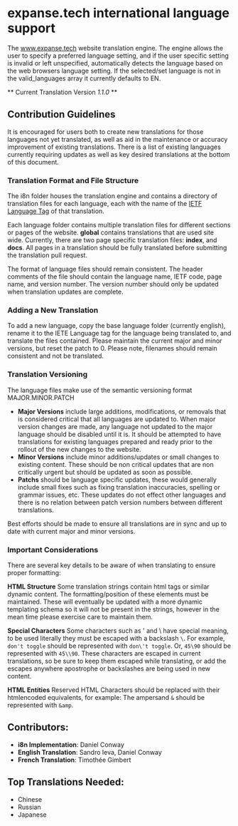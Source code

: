 # expanse.tech international language support
The www.expanse.tech website translation engine. The engine allows the user to specify a preferred language setting, and if the user specific setting is invalid or left unspecified, automatically detects the language based on the web browsers language setting. If the selected/set language is not in the valid_languages array it currently defaults to EN. 

** Current Translation Version *1.1.0* **

## Contribution Guidelines
It is encouraged for users both to create new translations for those languages not yet translated, as well as aid in the maintenance or accuracy improvement of existing translations. There is a list of existing languages currently requiring updates as well as key desired translations at the bottom of this document.

### Translation Format and File Structure
The i8n folder houses the translation engine and contains a directory of translation files for each language, each with the name of the [IETF Language Tag](https://en.wikipedia.org/wiki/IETF_language_tag) of that translation.

Each language folder contains multiple translation files for different sections or pages of the website.
**global** contains translations that are used site wide.
Currently, there are two page specific translation files: **index**, and **docs**. All pages in a translation should be fully translated before submitting the translation pull request. 

The format of language files should remain consistent. The header comments of the file should contain the language name, IETF code,  page name, and version number. The version number should only be updated when translation updates are complete. 

### Adding a New Translation
To add a new language, copy the base language folder (currently english), rename it to the IETE Language tag for the language being translated to, and translate the files contained. Please maintain the current major and minor versions, but reset the patch to 0. Please note, filenames should remain consistent and not be translated. 

### Translation Versioning
The language files make use of the semantic versioning format MAJOR.MINOR.PATCH

* **Major Versions**  include large additions, modifications, or removals that is considered critical that all languages are updated to. When major version changes are made, any language not updated to the major language should be disabled until it is. It should be attempted to have translations for existing languages prepared and ready prior to the rollout of the new changes to the website.
* **Minor Versions** include minor additions/updates or small changes to existing content. These should be non critical updates that are non critically urgent but should be updated as soon as possible.
* **Patchs** should be language specific updates, these would generally include small fixes such as fixing translation inaccuracies, spelling or grammar issues, etc. These updates do not effect other languages and there is no relation between patch version numbers between different translations. 

Best efforts should be made to ensure all translations are in sync and up to date with current major and minor versions. 

### Important Considerations 
There are several key details to be aware of when translating to ensure proper formatting: 

**HTML Structure** Some translation strings contain html tags or similar dynamic content. The formatting/position of these elements must be maintained. These will eventually be updated with a more dynamic templating schema so it will not be present in the strings, however in the mean time please exercise care to maintain them.

**Special Characters** Some characters such as ' and \ have special meaning, to be used literally they must be escaped with a backslash ```\```. For example, ```don't toggle``` should be represented with ```don\'t toggle```. Or, ```45\90``` should be represented with ```45\\90```. These characters are escaped in current translations, so be sure to keep them escaped while translating, or add the escapes anywhere apostrophe or backslashes are being used in new content. 

**HTML Entities** Reserved HTML Characters should be replaced with their htmlencoded equivalents, for example:
The ampersand ```&``` should be represented with ```&amp```.

## Contributors:
* **i8n Implementation**: Daniel Conway
* **English Translation**: Sandro Ieva, Daniel Conway
* **French Translation**: Timothée Gimbert

## Top Translations Needed:
* Chinese
* Russian
* Japanese
